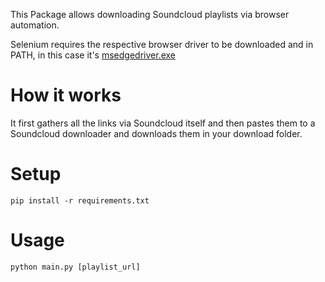 This Package allows downloading Soundcloud playlists via browser automation.

Selenium requires the respective browser driver to be downloaded and in PATH, in this case it's [msedgedriver.exe](https://developer.microsoft.com/en-us/microsoft-edge/tools/webdriver/)

# How it works

It first gathers all the links via Soundcloud itself and then pastes them to a Soundcloud downloader and downloads them in your download folder. 

# Setup

    pip install -r requirements.txt

# Usage

    python main.py [playlist_url]
